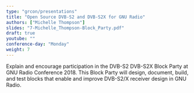 ```yaml
---
type: "grcon/presentations"
title: "Open Source DVB-S2 and DVB-S2X for GNU Radio"
authors: ["Michelle Thompson"]
slides: "7-Michelle_Thompson-Block_Party.pdf"
draft: true
youtube: ""
conference-day: "Monday"
weight: 7
---
```

Explain and encourage participation in the DVB-S2 DVB-S2X Block Party at GNU Radio Conference 2018. This Block Party will design, document, build, and test blocks that enable and improve DVB-S2/X receiver design in GNU Radio.
